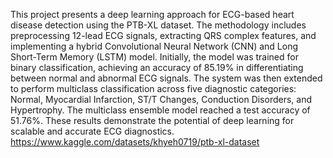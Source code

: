 This project presents a deep learning approach for ECG-based heart disease detection using the PTB-XL dataset. The methodology includes preprocessing 12-lead ECG signals, extracting QRS complex features, and implementing a hybrid Convolutional Neural Network (CNN) and Long Short-Term Memory (LSTM) model. Initially, the model was trained for binary classification, achieving an accuracy of 85.19% in differentiating between normal and abnormal ECG signals. The system was then extended to perform multiclass classification across five diagnostic categories: Normal, Myocardial Infarction, ST/T Changes, Conduction Disorders, and Hypertrophy. The multiclass ensemble model reached a test accuracy of 51.76%. These results demonstrate the potential of deep learning for scalable and accurate ECG diagnostics. https://www.kaggle.com/datasets/khyeh0719/ptb-xl-dataset
